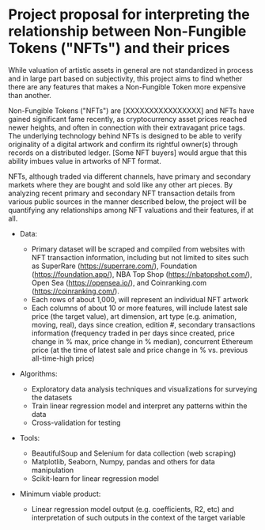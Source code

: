 # Project proposal for interpreting the relationship between Non-Fungible Tokens ("NFTs") and their prices

While valuation of artistic assets in general are not standardized in process and in large part based on subjectivity, this project aims to find whether there are any features that makes a Non-Fungible Token more expensive than another. 

Non-Fungible Tokens ("NFTs") are [XXXXXXXXXXXXXXXX] and 
NFTs have gained significant fame recently, as cryptocurrency asset prices reached newer heights, and often in connection with their extravagant price tags. The underlying technology behind NFTs is designed to be able to verify originality of a digital artwork and confirm its rightful owner(s) through records on a distributed ledger. [Some NFT buyers] would argue that this ability imbues value in artworks of NFT format. 

NFTs, although traded via different channels, have primary and secondary markets where they are bought and sold like any other art pieces. By analyzing recent primary and secondary NFT transaction details from various public sources in the manner described below, the project will be quantifying any relationships among NFT valuations and their features, if at all. 

- Data:
  - Primary dataset will be scraped and compiled from websites with NFT transaction information, including but not limited to sites such as SuperRare (https://superrare.com/), Foundation (https://foundation.app/), NBA Top Shop (https://nbatopshot.com/), Open Sea (https://opensea.io/), and Coinranking.com (https://coinranking.com/). 
  - Each rows of about 1,000, will represent an individual NFT artwork
  - Each columns of about 10 or more features, will include latest sale price (the target value), art dimension, art type (e.g. animation, moving, real), days since creation, edition #, secondary transactions information (frequency traded in per days since created, price change in % max, price change in % median), concurrent Ethereum price (at the time of latest sale and price change in % vs. previous all-time-high price)

- Algorithms:
  - Exploratory data analysis techniques and visualizations for surveying the datasets
  - Train linear regression model and interpret any patterns within the data
  - Cross-validation for testing

- Tools:
  - BeautifulSoup and Selenium for data collection (web scraping)
  - Matplotlib, Seaborn, Numpy, pandas and others for data manipulation
  - Scikit-learn for linear regression model

- Minimum viable product: 
  - Linear regression model output (e.g. coefficients, R2, etc) and interpretation of such outputs in the context of the target variable
